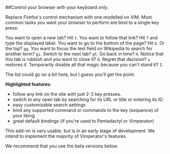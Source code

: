 ##Control your browser with your keyboard *only*.

Replace Firefox's control mechanism with one modelled on VIM.
Most common tasks you want your browser to perform are bind to a single key
press:

You want to open a new tab? Hit `t`.
You want to follow that link? Hit `f` and type the displayed label.
You want to go to the bottom of the page? Hit `G`. Or the top? `gg`.
You want to focus the text field on Wikipedia to search for another term? `gi`.
Switch to the next tab? `gt`.
Go back in time? `H`.
Notice that this tab is rubbish and you want to close it? `d`.
Regret that decision? `u` restores it.
Temporarily disable all that magic because you can't stand it? `I`.

The list could go on a bit here, but I guess you'll get the point.

**Highlighted features:**

 - follow any link on the site with just 2-3 key presses.
 - switch to any open tab by searching for its URL or title or entering its ID.
 - easy customizable search settings
 - bind any supported command or commands to the key (sequence) of your liking
 - great default bindings (if you're used to Pentadactyl or Vimperator)

This add-on is very usable, but is in an early stage of development. We intend
to implement the majority of Vimperator's features.

We recommend that you use the beta versions below.
